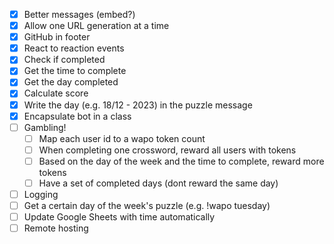 - [X] Better messages (embed?)
- [X] Allow one URL generation at a time
- [X] GitHub in footer
- [X] React to reaction events
- [X] Check if completed
- [X] Get the time to complete
- [X] Get the day completed
- [X] Calculate score
- [X] Write the day (e.g. 18/12 - 2023) in the puzzle message
- [X] Encapsulate bot in a class
- [ ] Gambling!
    - [ ] Map each user id to a wapo token count
    - [ ] When completing one crossword, reward all users with tokens
    - [ ] Based on the day of the week and the time to complete, reward more tokens
    - [ ] Have a set of completed days (dont reward the same day)
- [ ] Logging
- [ ] Get a certain day of the week's puzzle (e.g. !wapo tuesday)
- [ ] Update Google Sheets with time automatically
- [ ] Remote hosting
